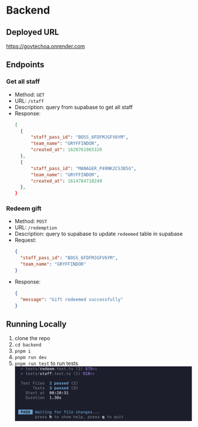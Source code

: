 # Backend

## Deployed URL

https://govtechoa.onrender.com

## Endpoints

### Get all staff

- Method: `GET`
- URL: `/staff`
- Description: query from supabase to get all staff
- Response:
  ```json
  [
    {
        "staff_pass_id": "BOSS_6FDFMJGFV6YM",
        "team_name": "GRYFFINDOR",
        "created_at": 1620761965320
    },
    {
        "staff_pass_id": "MANAGER_P49NK2CS3B5G",
        "team_name": "GRYFFINDOR",
        "created_at": 1614784710249
    },
  }
  ```

### Redeem gift

- Method: `POST`
- URL: `/redemption`
- Description: query to supabase to update `redeemed` table in supabase
- Request:
  ```json
  {
    "staff_pass_id": "BOSS_6FDFMJGFV6YM",
    "team_name": "GRYFFINDOR"
  }
  ```
- Response:
  ```json
  {
    "message": "Gift redeemed successfully"
  }
  ```

## Running Locally

1. clone the repo
2. `cd backend`
3. `pnpm i`
4. `pnpm run dev`
5. `pnpm run test` to run tests
   ![tests](/backend/public/test.png)
